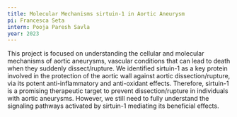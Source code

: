 ```yaml
---
title: Molecular Mechanisms sirtuin-1 in Aortic Aneurysm
pi: Francesca Seta
intern: Pooja Paresh Savla
year: 2023
---
```


This project is focused on understanding the cellular and molecular mechanisms of aortic aneurysms, vascular conditions
that can lead to death when they suddenly dissect/rupture. We identified sirtuin-1 as a key protein involved in the
protection of the aortic wall against aortic dissection/rupture, via its potent anti-inflammatory and anti-oxidant
effects. Therefore, sirtuin-1 is a promising therapeutic target to prevent dissection/rupture in individuals with aortic
aneurysms. However, we still need to fully understand the signaling pathways activated by sirtuin-1 mediating its
beneficial effects. 
